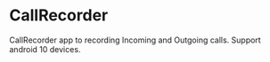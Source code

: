 # CallRecorder
CallRecorder app to recording Incoming and Outgoing calls. Support android 10 devices.
